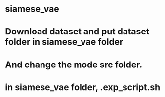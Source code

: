 # siamese_vae

# Download dataset and put dataset folder in siamese_vae folder
# And change the mode src folder.
# in siamese_vae folder, .exp_script.sh